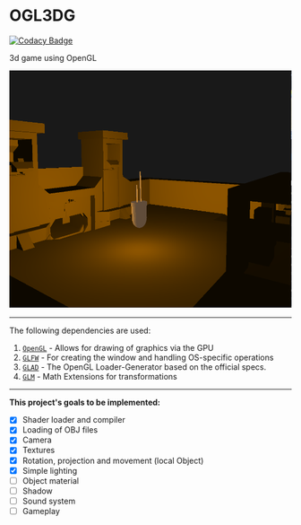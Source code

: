 # OGL3DG

[![Codacy Badge](https://api.codacy.com/project/badge/Grade/b58f6c8d3cd744bb9de3e4706068996f)](https://app.codacy.com/gh/Dark-Shield-Team/OGL3DG?utm_source=github.com&utm_medium=referral&utm_content=Dark-Shield-Team/OGL3DG&utm_campaign=Badge_Grade)

3d game using OpenGL

![example](doc/test.04.01.png)

---

The following dependencies are used:

1.  [`OpenGL`](https://www.opengl.org) - Allows for drawing of graphics via the GPU
2.  [`GLFW`](https://github.com/glfw/glfw) - For creating the window and handling OS-specific operations
3.  [`GLAD`](https://github.com/Dav1dde/glad) - The OpenGL Loader-Generator based on the official specs.
4.  [`GLM`](https://github.com/Groovounet/glm) - Math Extensions for transformations

---

__This project's goals to be implemented:__

-   [x] Shader loader and compiler
-   [x] Loading of OBJ files
-   [x] Camera
-   [x] Textures
-   [x] Rotation, projection and movement (local Object)
-   [x] Simple lighting
-   [ ] Object material
-   [ ] Shadow
-   [ ] Sound system
-   [ ] Gameplay